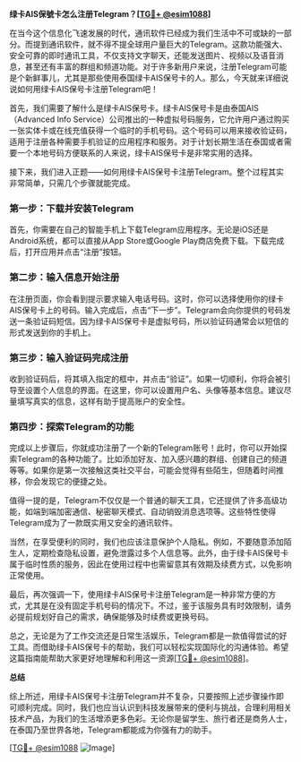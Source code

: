 **绿卡AIS保號卡怎么注册Telegram？[[TG💪+ @esim1088](https://t.me/s/esim1088)]**

在当今这个信息化飞速发展的时代，通讯软件已经成为我们生活中不可或缺的一部分。而提到通讯软件，就不得不提全球用户量巨大的Telegram。这款功能强大、安全可靠的即时通讯工具，不仅支持文字聊天，还能发送图片、视频以及语音消息，甚至还有丰富的群组和频道功能。对于许多新用户来说，注册Telegram可能是个新鲜事儿，尤其是那些使用泰国绿卡AIS保号卡的人。那么，今天就来详细说说如何用绿卡AIS保号卡注册Telegram吧！

首先，我们需要了解什么是绿卡AIS保号卡。绿卡AIS保号卡是由泰国AIS（Advanced Info Service）公司推出的一种虚拟号码服务，它允许用户通过购买一张实体卡或在线充值获得一个临时的手机号码。这个号码可以用来接收验证码，适用于注册各种需要手机验证的应用程序和服务。对于计划长期生活在泰国或者需要一个本地号码方便联系的人来说，绿卡AIS保号卡是非常实用的选择。

接下来，我们进入正题——如何用绿卡AIS保号卡注册Telegram。整个过程其实非常简单，只需几个步骤就能完成。

### 第一步：下载并安装Telegram

首先，你需要在自己的智能手机上下载Telegram应用程序。无论是iOS还是Android系统，都可以直接从App Store或Google Play商店免费下载。下载完成后，打开应用并点击“注册”按钮。

### 第二步：输入信息开始注册

在注册页面，你会看到提示要求输入电话号码。这时，你可以选择使用你的绿卡AIS保号卡上的号码。输入完成后，点击“下一步”。Telegram会向你提供的号码发送一条验证码短信。因为绿卡AIS保号卡是虚拟号码，所以验证码通常会以短信的形式发送到你的手机上。

### 第三步：输入验证码完成注册

收到验证码后，将其填入指定的框中，并点击“验证”。如果一切顺利，你将会被引导至设置个人信息的界面。在这里，你可以设置用户名、头像等基本信息。建议尽量填写真实的信息，这样有助于提高账户的安全性。

### 第四步：探索Telegram的功能

完成以上步骤后，你就成功注册了一个新的Telegram账号！此时，你可以开始探索Telegram的各种功能了。比如添加好友、加入感兴趣的群组、创建自己的频道等等。如果你是第一次接触这类社交平台，可能会觉得有些陌生，但随着时间推移，你会发现它的便捷之处。

值得一提的是，Telegram不仅仅是一个普通的聊天工具，它还提供了许多高级功能，如端到端加密通信、秘密聊天模式、自动销毁消息选项等。这些特性使得Telegram成为了一款既实用又安全的通讯软件。

当然，在享受便利的同时，我们也应该注意保护个人隐私。例如，不要随意添加陌生人，定期检查隐私设置，避免泄露过多个人信息等。此外，由于绿卡AIS保号卡属于临时性质的服务，因此在使用过程中也需留意其有效期及续费方式，以免影响正常使用。

最后，再次强调一下，使用绿卡AIS保号卡注册Telegram是一种非常方便的方式，尤其是在没有固定手机号码的情况下。不过，鉴于该服务具有时效限制，请务必提前规划好自己的需求，确保能够及时续费或更换号码。

总之，无论是为了工作交流还是日常生活娱乐，Telegram都是一款值得尝试的好工具。而借助绿卡AIS保号卡的帮助，我们可以轻松实现国际化的沟通体验。希望这篇指南能帮助大家更好地理解和利用这一资源[[TG💪+ @esim1088](https://t.me/s/esim1088)]。

**总结**

综上所述，用绿卡AIS保号卡注册Telegram并不复杂，只要按照上述步骤操作即可顺利完成。同时，我们也应当认识到科技发展带来的便利与挑战，合理利用相关技术产品，为我们的生活增添更多色彩。无论你是留学生、旅行者还是商务人士，在泰国乃至世界各地，Telegram都能成为你强有力的助手。

[[TG💪+ @esim1088](https://t.me/s/esim1088) ![Image](https://i.postimg.cc/4NQfJmqS/Snipaste-2025-05-13-00-14-12.png)]